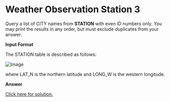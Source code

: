 # Weather Observation Station 3

Query a list of CITY names from **STATION** with even ID numbers only. You may print the results in any order, but must exclude duplicates from your answer.

**Input Format**

The STATION table is described as follows:

![Image](https://s3.amazonaws.com/hr-challenge-images/9336/1449345840-5f0a551030-Station.jpg)

where LAT_N is the northern latitude and LONG_W is the western longitude.

**Answer**

[Click here for solution.](https://github.com/Autumn-grass/hackerrank_sql_practice/blob/master/Easy/Basic%20selection/A8.sql)
